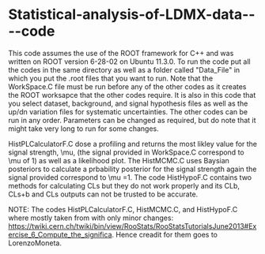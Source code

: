 # Statistical-analysis-of-LDMX-data----code
This code assumes the use of the ROOT framework for C++ and was written on ROOT version 6-28-02 on Ubuntu 11.3.0.
To run the code put all the codes in the same directory as well as a folder called "Data_File" in which you put the .root files that you want to run.
Note that the WorkSpace.C file must be run before any of the other codes as it creates the ROOT worksapce that the other codes require.
It is also in this code that you select dataset, background, and signal hypothesis files as well as the up/dn variation files for systematic uncertainties.
The other codes can be run in any order. Parameters can be changed as required, but do note that it might take very long to run for some changes.

HistPLCalculatorF.C dose a profiling and returns the most likley value for the signal strength, \mu, (the signal provided in WorkSpace.C correspond to \mu of 1) as well as a likelihood plot.
The HistMCMC.C uses Baysian posteriors to calculate a prbability posterior for the signal strength again the signal provided correspond to \mu =1.
The code HistHypoF.C contains two methods for calculating CLs but they do not work properly and its CLb, CLs+b and CLs outputs can not be trusted to be accurate.

NOTE: The codes HistPLCalculatorF.C, HistMCMC.C, and HistHypoF.C where mostly taken from with only minor changes:
https://twiki.cern.ch/twiki/bin/view/RooStats/RooStatsTutorialsJune2013#Exercise_6_Compute_the_significa.
Hence creadit for them goes to LorenzoMoneta.
